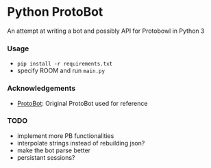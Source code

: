 # Python ProtoBot

An attempt at writing a bot and possibly API for Protobowl in Python 3

### Usage
  - `pip install -r requirements.txt`
  - specify ROOM and run `main.py`

### Acknowledgements
  - [ProtoBot](https://github.com/bobacadodl/ProtoBot): Original ProtoBot used for reference

### TODO
  - implement more PB functionalities
  - interpolate strings instead of rebuilding json?
  - make the bot parse better
  - persistant sessions?